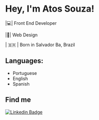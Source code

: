 # Hey, I'm Atos Souza! 

|💻| Front End Developer 

|🚀| Web Design

| 🇧🇷 | Born in Salvador Ba, Brazil


## Languages:
- Portuguese
- English
- Spanish

## Find me

[![Linkedin Badge](https://img.shields.io/badge/-Atos%20Souza-6633cc?style=flat-square&logo=Linkedin&logoColor=white&link=https://www.linkedin.com/in/atos-souza-ab9468203/)](https://www.linkedin.com/in/atos-souza-ab9468203/) 
